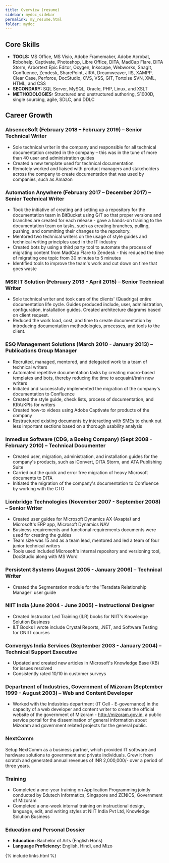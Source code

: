 ```yaml
---
title: Overview (resume)
sidebar: mydoc_sidebar
permalink: my_resume.html
folder: mydoc
---
```


## Core Skills

* **TOOLS:** MS Office, MS Visio, Adobe Framemaker, Adobe Acrobat, Robohelp, Captivate, Photoshop, Libre Office, DITA, MadCap Flare, DITA Storm, Arbortext Epic Editor, Oxygen, Inkscape, Webworks, SnagIt, Confluence, Zendesk, SharePoint, JIRA, Dreamweaver, IIS, XAMPP, Clear Case, Perforce, DocStudio, CVS, VSS, GIT, Tortoise SVN, XML, HTML, and CSS
* **SECONDARY:** SQL Server, MySQL, Oracle, PHP, Linux, and XSLT
* **METHODOLOGIES:** Structured and unstructured authoring, S1000D, single sourcing, agile, SDLC, and DDLC


## Career Growth

### AbsenceSoft (February 2018 – February 2019) – Senior Technical Writer

- Sole technical writer in the company and responsible for all technical documentation created in the company – this was in the tune of more than 40 user and administration guides
- Created a new template used for technical documentation
- Remotely worked and liaised with product managers and stakeholders across the company to create documentation that was used by companies, such as Amazon

### Automation Anywhere (February 2017 – December 2017) – Senior Technical Writer

- Took the initiative of creating and setting up a repository for the documentation team in BitBucket using GIT so that proper versions and branches are created for each release - gave a hands-on training to the documentation team on tasks, such as creating branches, pulling, pushing, and committing their changes to the repository.
- Mentored two technical writers on the usage of style guides and technical writing principles used in the IT industry
- Created bots by using a third party tool to automate the process of migrating content from MadCap Flare to Zendesk - this reduced the time of migrating one topic from 30 minutes to 5 minutes
- Identified tools to improve the team&#39;s work and cut down on time that goes waste

### MSR IT Solution (February 2013 - April 2015) – Senior Technical Writer

- Sole technical writer and took care of the clients&#39; (Quadriga) entire documentation life cycle. Guides produced include, user, administration, configuration, installation guides. Created architecture diagrams based on client request.
- Reduced the work load, cost, and time to create documentation by introducing documentation methodologies, processes, and tools to the client.

### ESQ Management Solutions (March 2010 - January 2013) – Publications Group Manager

- Recruited, managed, mentored, and delegated work to a team of technical writers
- Automated repetitive documentation tasks by creating macro-based templates and bots, thereby reducing the time to acquaint/train new writers
- Initiated and successfully implemented the migration of the company&#39;s documentation to Confluence
- Created the style guide, check lists, process of documentation, and KRA/KPIs for writers
- Created how-to videos using Adobe Captivate for products of the company
- Restructured existing documents by interacting with SMEs to chunk out less important sections based on a thorough usability analysis

### Inmedius Software (CDG, a Boeing Company) (Sept 2008 - February 2010) – Technical Documenter

- Created user, migration, administration, and installation guides for the company&#39;s products, such as iConvert, DITA Storm, and ATA Publishing Suite
- Carried out the quick and error free migration of heavy Microsoft documents to DITA
- Initiated the migration of the company&#39;s documentation to Confluence by working with the CTO

### Lionbridge Technologies (November 2007 - September 2008) – Senior Writer

- Created user guides for Microsoft Dynamics AX (Axapta) and Microsoft&#39;s ERP app, Microsoft Dynamics NAV
- Business requirements and functional requirements documents were used for creating the guides
- Team size was 15 and as a team lead, mentored and led a team of four junior technical writers
- Tools used included Microsoft&#39;s internal repository and versioning tool, DocStudio along with MS Word

### Persistent Systems (August 2005 - January 2006) – Technical Writer

- Created the Segmentation module for the &#39;Teradata Relationship Manager&#39; user guide

### NIIT India (June 2004 - June 2005) – Instructional Designer

- Created Instructor Led Training (ILR) books for NIIT&#39;s Knowledge Solution Business
- ILT Books I wrote include Crystal Reports, .NET, and Software Testing for GNIIT courses

### Convergys India Services (September 2003 - January 2004) – Technical Support Executive

- Updated and created new articles in Microsoft&#39;s Knowledge Base (KB) for issues resolved
- Consistently rated 10/10 in customer surveys

### Department of Industries, Government of Mizoram (September 1999 - August 2003) – Web and Content Developer

- Worked with the Industries department (IT Cell - E-governance) in the capacity of a web developer and content writer to create the official website of the government of Mizoram - http://mizoram.gov.in, a public service portal for the dissemination of general information about Mizoram and government related projects for the general public.

### NextComm

Setup NextComm as a business partner, which provided IT software and hardware solutions to government and private individuals. Grew it from scratch and generated annual revenues of INR 2,000,000/- over a period of three years.

### Training

- Completed a one-year training on Application Programming jointly conducted by Edutech Informatics, Singapore and ZENICS, Government of Mizoram
- Completed a one-week internal training on instructional design, language, edit, and writing styles at NIIT India Pvt Ltd, Knowledge Solution Business

### Education and Personal Dossier

- **Education:** Bachelor of Arts (English Hons)
- **Language Proficiency:** English, Hindi, and Mizo

{% include links.html %}
